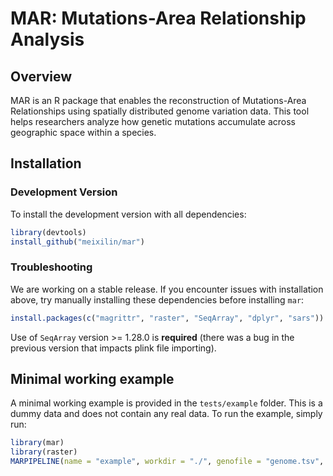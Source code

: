 # MAR: Mutations-Area Relationship Analysis

## Overview
MAR is an R package that enables the reconstruction of Mutations-Area Relationships using spatially distributed genome variation data. This tool helps researchers analyze how genetic mutations accumulate across geographic space within a species.

## Installation

### Development Version

To install the development version with all dependencies:

```R
library(devtools)
install_github("meixilin/mar")
```

### Troubleshooting

We are working on a stable release. If you encounter issues with installation above, try manually installing these dependencies before installing `mar`:

```R
install.packages(c("magrittr", "raster", "SeqArray", "dplyr", "sars"))
```

Use of `SeqArray` version >= 1.28.0 is **required** (there was a bug in the previous version that impacts plink file importing).

## Minimal working example

A minimal working example is provided in the `tests/example` folder. This is a dummy data and does not contain any real data. To run the example, simply run:

```R
library(mar)
library(raster)
MARPIPELINE(name = "example", workdir = "./", genofile = "genome.tsv", lonlatfile = "lonlat.csv", saveobj = TRUE)
```
